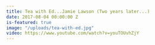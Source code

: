 ```yaml
---
title: Tea with Ed...Jamie Lawson (Two years later...)
date: 2017-08-04 00:00:00 Z
is-featured: true
image: "/uploads/tea-with-ed.jpg"
video: https://www.youtube.com/watch?v=youTOUvhZjY
---
```


